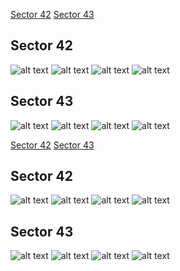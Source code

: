 [Sector 42](#sector42)
[Sector 43](#sector43)

<a name = "sector42"></a>
## Sector 42
![alt text](/tt/WASP-118_Sector_42/WASP-118_Sector_42_a_TimeSeries.png)
![alt text](/tt/WASP-118_Sector_42/WASP-118_Sector_42_b_FoldedLightCurve.png)
![alt text](/tt/WASP-118_Sector_42/WASP-118_Sector_42_b_IndividualTransitsWithFit.png)
![alt text](/tt/WASP-118_Sector_42/WASP-118_Sector_42_c_TimingResiduals.png)

<a name = "sector43"></a>
## Sector 43
![alt text](/tt/WASP-118_Sector_43/WASP-118_Sector_43_a_TimeSeries.png)
![alt text](/tt/WASP-118_Sector_43/WASP-118_Sector_43_b_FoldedLightCurve.png)
![alt text](/tt/WASP-118_Sector_43/WASP-118_Sector_43_b_IndividualTransitsWithFit.png)
![alt text](/tt/WASP-118_Sector_43/WASP-118_Sector_43_c_TimingResiduals.png)

[Sector 42](#sector42)
[Sector 43](#sector43)

<a name = "sector42"></a>
## Sector 42
![alt text](/tt/WASP-118_Sector_42/WASP-118_Sector_42_a_TimeSeries.png)
![alt text](/tt/WASP-118_Sector_42/WASP-118_Sector_42_b_FoldedLightCurve.png)
![alt text](/tt/WASP-118_Sector_42/WASP-118_Sector_42_b_IndividualTransitsWithFit.png)
![alt text](/tt/WASP-118_Sector_42/WASP-118_Sector_42_c_TimingResiduals.png)

<a name = "sector43"></a>
## Sector 43
![alt text](/tt/WASP-118_Sector_43/WASP-118_Sector_43_a_TimeSeries.png)
![alt text](/tt/WASP-118_Sector_43/WASP-118_Sector_43_b_FoldedLightCurve.png)
![alt text](/tt/WASP-118_Sector_43/WASP-118_Sector_43_b_IndividualTransitsWithFit.png)
![alt text](/tt/WASP-118_Sector_43/WASP-118_Sector_43_c_TimingResiduals.png)

